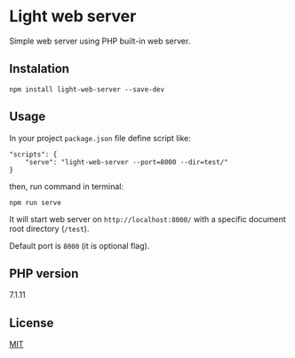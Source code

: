 # Light web server
Simple web server using PHP built-in web server.

## Instalation
```
npm install light-web-server --save-dev
```

## Usage
In your project `package.json` file define script like:

```
"scripts": {
    "serve": "light-web-server --port=8000 --dir=test/"
}
```

then, run command in terminal:

```
npm run serve
```

It will start web server on `http://localhost:8000/` with a specific document root directory (`/test`).

Default port is `8000` (it is optional flag).

## PHP version
7.1.11

## License
[MIT](LICENSE)
